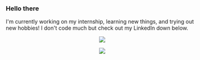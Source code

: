 ### Hello there

I'm currently working on my internship, learning new things, and trying out new hobbies! I don't code much but check out my LinkedIn down below.

<p align='center'>
 <a href="https://www.linkedin.com/in/kevintangnzl">
    <img src="https://img.shields.io/badge/linkedin-%230077B5.svg?&style=for-the-badge&logo=linkedin&logoColor=white" />
 </a>
</p>

<p align='center'>
 <a href="#"><img src="https://github-readme-stats.vercel.app/api?username=KevTango&count_private=true&show_icons=true&theme=tokyonight"> </a>
</p>
